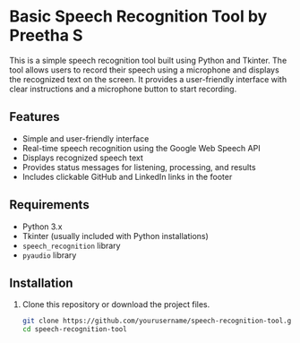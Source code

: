 # Basic Speech Recognition Tool by Preetha S

This is a simple speech recognition tool built using Python and Tkinter. The tool allows users to record their speech using a microphone and displays the recognized text on the screen. It provides a user-friendly interface with clear instructions and a microphone button to start recording.

## Features

- Simple and user-friendly interface
- Real-time speech recognition using the Google Web Speech API
- Displays recognized speech text
- Provides status messages for listening, processing, and results
- Includes clickable GitHub and LinkedIn links in the footer

## Requirements

- Python 3.x
- Tkinter (usually included with Python installations)
- `speech_recognition` library
- `pyaudio` library

## Installation

1. Clone this repository or download the project files.

   ```bash
   git clone https://github.com/yourusername/speech-recognition-tool.git
   cd speech-recognition-tool
